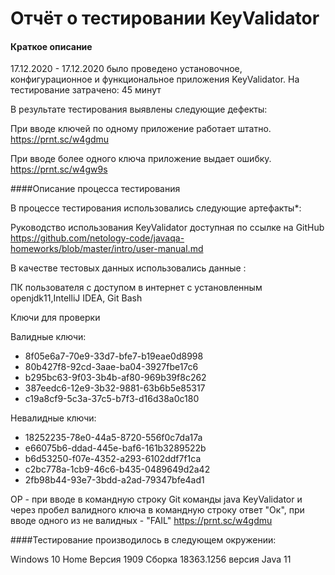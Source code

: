# Отчёт о тестировании KeyValidator
#### Краткое описание
17.12.2020 - 17.12.2020 было проведено установочное, конфигурационное и функциональное приложения KeyValidator.
На тестирование затрачено: 45 минут

В результате тестирования выявлены следующие дефекты:

 При вводе ключей по одному приложение работает штатно.
 https://prnt.sc/w4gdmu
 
 
 При вводе более одного ключа приложение выдает ошибку.
 https://prnt.sc/w4gw9s

####Описание процесса тестирования

В процессе тестирования использовались следующие артефакты*:

Руководство использования KeyValidator доступная по ссылке на GitHub https://github.com/netology-code/javaqa-homeworks/blob/master/intro/user-manual.md



В качестве тестовых данных использовались данные : 

ПК пользователя c доступом в интернет c установленным openjdk11,IntelliJ IDEA, Git Bash
                                                                

Ключи для проверки


Валидные ключи:

* 8f05e6a7-70e9-33d7-bfe7-b19eae0d8998
* 80b427f8-92cd-3aae-ba04-3927fbe17c6
* b295bc63-9f03-3b4b-af80-969b39f8c262
* 387eedc6-12e9-3b32-9881-63b6b5e85317
* c19a8cf9-5c3a-37c5-b7f3-d16d38a0c180


Невалидные ключи:

* 18252235-78e0-44a5-8720-556f0c7da17a
* e66075b6-ddad-445e-baf6-161b3289522b
* b6d53250-f07e-4352-a293-6102ddf7f1ca
* c2bc778a-1cb9-46c6-b435-0489649d2a42
* 2fb98b44-93e7-3bdd-a2ad-79347bfe4ad1

OP - при вводе в командную строку Git команды java KeyValidator и через пробел валидного ключа в командную строку ответ "Ок", при вводе одного из не валидных - "FAIL"
https://prnt.sc/w4gdmu





####Тестирование производилось в следующем окружении:

Windows 10 Home Версия 1909 Сборка 18363.1256
версия Java 11

